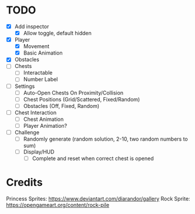 # TODO

- [x] Add inspector
    - [x] Allow toggle, default hidden
- [x] Player
    - [x] Movement
    - [x] Basic Animation
- [x] Obstacles
- [ ] Chests
    - [ ] Interactable
    - [ ] Number Label
- [ ] Settings
    - [ ] Auto-Open Chests On Proximity/Collision
    - [ ] Chest Positions (Grid/Scattered, Fixed/Random)
    - [ ] Obstacles (Off, Fixed, Random)
- [ ] Chest Interaction
    - [ ] Chest Animation
    - [ ] Player Animation?
- [ ] Challenge
    - [ ] Randomly generate (random solution, 2-10, two random numbers to sum)
    - [ ] Display/HUD
        - [ ] Complete and reset when correct chest is opened

# Credits

Princess Sprites: https://www.deviantart.com/diarandor/gallery
Rock Sprite: https://opengameart.org/content/rock-pile